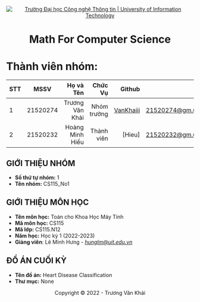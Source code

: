 <!-- Banner -->
<p align="center">
  <a href="https://www.uit.edu.vn/" title="Trường Đại học Công nghệ Thông tin" style="border: none;">
    <img src="https://i.imgur.com/WmMnSRt.png" alt="Trường Đại học Công nghệ Thông tin | University of Information Technology">
  </a>
</p>

<!-- Title -->
<h1 align="center"><b>Math For Computer Science</b></h1>

<!-- Main -->
# Thành viên nhóm:
| STT    | MSSV          | Họ và Tên              |Chức Vụ    | Github                                                  | Email                   |
| ------ |:-------------:| ----------------------:|----------:|--------------------------------------------------------:|-------------------------:
| 1      | 21520274      | Trương Văn Khải         |Nhóm trưởng|[VanKhaiii](https://github.com/VanKhaiii)  |21520274@gm.uit.edu.vn   |
| 2      | 21520232      | Hoàng Minh Hiếu         |Thành viên |[Hieu]                        |21520232@gm.uit.edu.vn   |

## GIỚI THIỆU NHÓM
* **Số thứ tự nhóm:** 1
* **Tên nhóm:** CS115_No1

## GIỚI THIỆU MÔN HỌC
* **Tên môn học:** Toán cho Khoa Học Máy Tính
* **Mã môn học:** CS115
* **Mã lớp:** CS115.N12
* **Năm học:** Học kỳ 1 (2022-2023)
* **Giảng viên**: Lê Minh Hưng - *hunglm@uit.edu.vn*

## ĐỒ ÁN CUỐI KỲ
* **Tên đồ án:** Heart Disease Classification
* **Thư mục:** None

<!-- Footer -->
<p align='center'>Copyright © 2022 - Trương Văn Khải</p>
